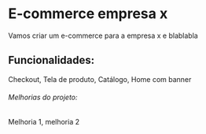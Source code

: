 # E-commerce empresa x

Vamos criar um e-commerce para a empresa x e blablabla

## Funcionalidades:

Checkout, Tela de produto, Catálogo, Home com banner

###### Melhorias do projeto:

Melhoria 1, melhoria 2
